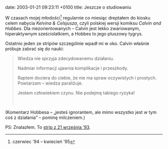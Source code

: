 date: 2003-01-21 09:23:11 +0100
title: Jeszcze o studiowaniu

W czasach mojej młodości[^1] regularnie co miesiąc dreptałem do kiosku celem nabycia <cite>Kelvina & Celsjusza</cite>, czyli polskiej wersji komiksu <cite>Calvin and Hobbes</cite>. Dla niezorientowanych – Calvin jest lekko zwariowanym, hiperaktywnym sześciolatkiem, a Hobbes to jego pluszowy tygrys.

Ostatnio jeden ze stripów szczególnie wpadł mi w oko. Calvin właśnie próbuje zabrać się do nauki:

> Wiedza nie sprzyja zdecydowanemu działaniu.
>
> Nadmiar informacji ujawnia komplikacje i przeszkody.
>
> Raptem dociera do ciebie, że nie ma spraw oczywistych i prostych. Powtarzam – wiedza paraliżuje.
>
> Jestem człowiekiem czynu. Nie podejmę takiego ryzyka!
>
>  

(Komentarz Hobbesa – „jesteś ignorantem, ale mimo wszystko jest w tym coś z działania” – pominę milczeniem.)

PS: Znalazłem. To [strip z 21 września ’93](wycinki/ch930921.png 'The more you know, the harder it is to take decisive action').

[^1]: czerwiec ’94 – kwiecień ’95
